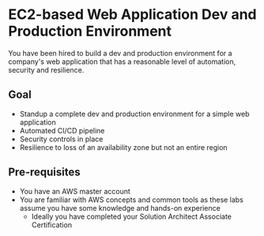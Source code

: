 # EC2-based Web Application Dev and Production Environment

You have been hired to build a dev and production environment for a company's web application that has a reasonable level of automation, security and resilience.

## Goal
* Standup a complete dev and production environment for a simple web application
* Automated CI/CD pipeline
* Security controls in place
* Resilience to loss of an availability zone but not an entire region

## Pre-requisites
* You have an AWS master account
* You are familiar with AWS concepts and common tools as these labs assume you have some knowledge and hands-on experience
  * Ideally you have completed your Solution Architect Associate Certification